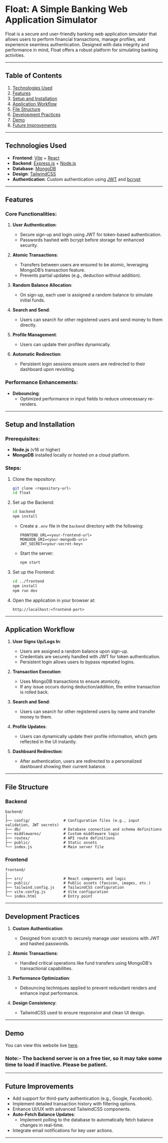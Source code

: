 # Float: A Simple Banking Web Application Simulator

Float is a secure and user-friendly banking web application simulator that allows users to perform financial transactions, manage profiles, and experience seamless authentication. Designed with data integrity and performance in mind, Float offers a robust platform for simulating banking activities.

---

## Table of Contents

1. [Technologies Used](#technologies-used)
2. [Features](#features)
3. [Setup and Installation](#setup-and-installation)
4. [Application Workflow](#application-workflow)
5. [File Structure](#file-structure)
6. [Development Practices](#development-practices)
7. [Demo](#demo)
8. [Future Improvements](#future-improvements)

---

## Technologies Used

- **Frontend**: [Vite](https://vitejs.dev/) + [React](https://react.dev/)
- **Backend**: [Express.js](https://expressjs.com/) + [Node.js](https://nodejs.org/)
- **Database**: [MongoDB](https://www.mongodb.com/)
- **Design**: [TailwindCSS](https://tailwindcss.com/)
- **Authentication**: Custom authentication using [JWT](https://jwt.io/) and [bcrypt](https://www.npmjs.com/package/bcrypt)

---

## Features

### Core Functionalities:
1. **User Authentication**:
   - Secure sign-up and login using JWT for token-based authentication.
   - Passwords hashed with bcrypt before storage for enhanced security.

2. **Atomic Transactions**:
   - Transfers between users are ensured to be atomic, leveraging MongoDB’s transaction feature.
   - Prevents partial updates (e.g., deduction without addition).

3. **Random Balance Allocation**:
   - On sign-up, each user is assigned a random balance to simulate initial funds.

4. **Search and Send**:
   - Users can search for other registered users and send money to them directly.

5. **Profile Management**:
   - Users can update their profiles dynamically.

6. **Automatic Redirection**:
   - Persistent login sessions ensure users are redirected to their dashboard upon revisiting.

### Performance Enhancements:
- **Debouncing**:
  - Optimized performance in input fields to reduce unnecessary re-renders.

---

## Setup and Installation

### Prerequisites:
- **Node.js** (v16 or higher)
- **MongoDB** installed locally or hosted on a cloud platform.

### Steps:
1. Clone the repository:
   ```bash
   git clone <repository-url>
   cd float
   ```

2. Set up the Backend:
   ```bash
   cd backend
   npm install
   ```

   - Create a `.env` file in the `backend` directory with the following:
     ```
     FRONTEND_URL=<your-frontend-url>
     MONGODB_URI=<your-mongodb-uri>
     JWT_SECRET=<your-secret-key>
     ```

   - Start the server:
     ```bash
     npm start
     ```

3. Set up the Frontend:
   ```bash
   cd ../frontend
   npm install
   npm run dev
   ```

4. Open the application in your browser at:
   ```
   http://localhost:<frontend-port>
   ```

---

## Application Workflow

1. **User Signs Up/Logs In**:
   - Users are assigned a random balance upon sign-up.
   - Credentials are securely handled with JWT for token authentication.
   - Persistent login allows users to bypass repeated logins.

2. **Transaction Execution**:
   - Uses MongoDB transactions to ensure atomicity.
   - If any issue occurs during deduction/addition, the entire transaction is rolled back.

3. **Search and Send**:
   - Users can search for other registered users by name and transfer money to them.

4. **Profile Updates**:
   - Users can dynamically update their profile information, which gets reflected in the UI instantly.

5. **Dashboard Redirection**:
   - After authentication, users are redirected to a personalized dashboard showing their current balance.

---

## File Structure

### Backend
```
backend/
│
├── config/               # Configuration files (e.g., input validation, JWT secrets)
├── db/                   # Database connection and schema definitions
├── middlewares/          # Custom middleware logic
├── routes/               # API route definitions
├── public/               # Static assets
└── index.js              # Main server file
```

### Frontend
```
frontend/
│
├── src/                  # React components and logic
├── public/               # Public assets (favicon, images, etc.)
├── tailwind.config.js    # TailwindCSS configuration
├── vite.config.js        # Vite configuration
└── index.html            # Entry point
```

---

## Development Practices

1. **Custom Authentication**:
   - Designed from scratch to securely manage user sessions with JWT and hashed passwords.

2. **Atomic Transactions**:
   - Handled critical operations like fund transfers using MongoDB's transactional capabilities.

3. **Performance Optimization**:
   - Debouncing techniques applied to prevent redundant renders and enhance input performance.

4. **Design Consistency**:
   - TailwindCSS used to ensure responsive and clean UI design.

---

## Demo

You can view this website live [here](https://float-frontend.onrender.com/).
### Note:- The backend server is on a free tier, so it may take some time to load if inactive. Please be patient.

---

## Future Improvements

- Add support for third-party authentication (e.g., Google, Facebook).
- Implement detailed transaction history with filtering options.
- Enhance UI/UX with advanced TailwindCSS components.
- **Auto-Fetch Balance Updates**:
  - Implement polling to the database to automatically fetch balance changes in real-time.
- Integrate email notifications for key user actions.

---

